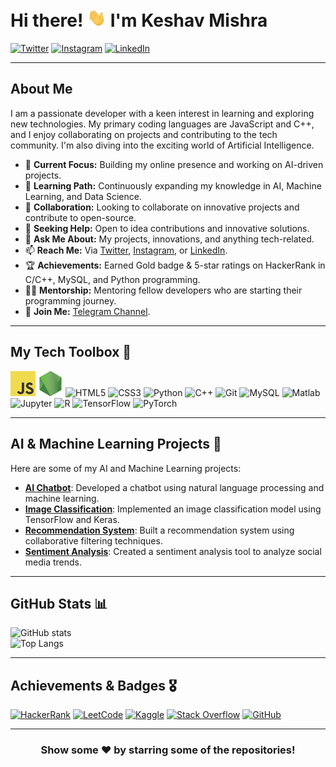 # Hi there! <img src="https://raw.githubusercontent.com/ABSphreak/ABSphreak/master/gifs/Hi.gif" width="30px"> I'm Keshav Mishra

[![Twitter](https://img.shields.io/badge/twitter-%231DA1F2.svg?&style=for-the-badge&logo=twitter&logoColor=white)][twitter]
[![Instagram](https://img.shields.io/badge/instagram-%231DA1F2.svg?&style=for-the-badge&logo=instagram&logoColor=white)][Instagram]
[![LinkedIn](https://img.shields.io/badge/linkedin-blue.svg?&style=for-the-badge&logo=linkedin&logoColor=white)][LinkedIn]

---

## About Me

I am a passionate developer with a keen interest in learning and exploring new technologies. My primary coding languages are JavaScript and C++, and I enjoy collaborating on projects and contributing to the tech community. I'm also diving into the exciting world of Artificial Intelligence.

- 🔭 **Current Focus:** Building my online presence and working on AI-driven projects.
- 🌱 **Learning Path:** Continuously expanding my knowledge in AI, Machine Learning, and Data Science.
- 👯 **Collaboration:** Looking to collaborate on innovative projects and contribute to open-source.
- 🤔 **Seeking Help:** Open to idea contributions and innovative solutions.
- 💬 **Ask Me About:** My projects, innovations, and anything tech-related.
- 📫 **Reach Me:** Via [Twitter][twitter], [Instagram][Instagram], or [LinkedIn][LinkedIn].
- 🏆 **Achievements:** Earned Gold badge & 5-star ratings on HackerRank in C/C++, MySQL, and Python programming.
- 🧑‍🏫 **Mentorship:** Mentoring fellow developers who are starting their programming journey.
- 📢 **Join Me:** [Telegram Channel](https://t.me/keshav0730).

---

## My Tech Toolbox 🧰

<p align="left">
 <img height="40" src="https://raw.githubusercontent.com/github/explore/80688e429a7d4ef2fca1e82350fe8e3517d3494d/topics/javascript/javascript.png" alt="JavaScript" />
 <img height="40" src="https://raw.githubusercontent.com/github/explore/80688e429a7d4ef2fca1e82350fe8e3517d3494d/topics/nodejs/nodejs.png" alt="Node.js" />  
 <img height="40" src="https://upload.wikimedia.org/wikipedia/commons/thumb/6/61/HTML5_logo_and_wordmark.svg/512px-HTML5_logo_and_wordmark.svg.png" alt="HTML5" />
 <img height="40" src="https://upload.wikimedia.org/wikipedia/commons/thumb/d/d5/CSS3_logo_and_wordmark.svg/1200px-CSS3_logo_and_wordmark.svg.png" alt="CSS3" />
 <img height="40" src="https://cdn3.iconfinder.com/data/icons/logos-and-brands-adobe/512/267_Python-512.png" alt="Python" />
 <img height="40" src="https://i.pinimg.com/originals/99/f8/87/99f887833c475448723d3c9ac16c179b.png" alt="C++" />
 <img height="40" src="https://www.vectorlogo.zone/logos/git-scm/git-scm-icon.svg" alt="Git" />
 <img height="40" src="https://i.pinimg.com/originals/50/f1/58/50f1582a95bdac10f1c3fa295c8b947b.png" alt="MySQL" />
 <img height="40" src="https://upload.wikimedia.org/wikipedia/commons/2/21/Matlab_Logo.png" alt="Matlab" />
 <img height="40" src="https://upload.wikimedia.org/wikipedia/commons/3/38/Jupyter_logo.svg" alt="Jupyter" />
 <img height="40" src="https://upload.wikimedia.org/wikipedia/commons/1/1b/R_logo.svg" alt="R" />
 <img height="40" src="https://www.vectorlogo.zone/logos/tensorflow/tensorflow-icon.svg" alt="TensorFlow" />
 <img height="40" src="https://upload.wikimedia.org/wikipedia/commons/1/10/PyTorch_logo_icon.svg" alt="PyTorch" />
</p>

---

## AI & Machine Learning Projects 🧠

Here are some of my AI and Machine Learning projects:

- **[AI Chatbot](#)**: Developed a chatbot using natural language processing and machine learning.
- **[Image Classification](#)**: Implemented an image classification model using TensorFlow and Keras.
- **[Recommendation System](#)**: Built a recommendation system using collaborative filtering techniques.
- **[Sentiment Analysis](#)**: Created a sentiment analysis tool to analyze social media trends.

---

## GitHub Stats 📊

![GitHub stats](https://github-readme-stats.vercel.app/api?username=keshav0730&show_icons=true&theme=radical)  
![Top Langs](https://github-readme-stats.vercel.app/api/top-langs/?username=keshav0730&layout=compact&theme=radical)

---

## Achievements & Badges 🎖️

[![HackerRank](https://img.shields.io/badge/-HackerRank-2EC866?style=flat&logo=HackerRank&logoColor=white)](https://www.hackerrank.com/keshav0730)
[![LeetCode](https://img.shields.io/badge/-LeetCode-FFA116?style=flat&logo=LeetCode&logoColor=white)](https://leetcode.com/keshav0730)
[![Kaggle](https://img.shields.io/badge/-Kaggle-20BEFF?style=flat&logo=Kaggle&logoColor=white)](https://www.kaggle.com/keshav0730)
[![Stack Overflow](https://img.shields.io/badge/-Stack%20Overflow-FE7A16?style=flat&logo=Stack%20Overflow&logoColor=white)](https://stackoverflow.com/users/1234567/keshav-mishra)
[![GitHub](https://img.shields.io/badge/-GitHub-181717?style=flat&logo=GitHub&logoColor=white)](https://github.com/keshav0730)

---

<h3 align="center">Show some ❤️ by starring some of the repositories!</h3>

[twitter]: https://twitter.com/KeshavMishra07
[linkedin]: https://www.linkedin.com/in/keshav-k-mishra-b3089b165/
[Instagram]: https://www.instagram.com/keshav0730/
